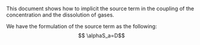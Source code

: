 This document shows how to implicit the source term in the coupling of the concentration and the dissolution of gases.

We have the formulation of the source term as the following:
$$ \alphaS_a=D$$
